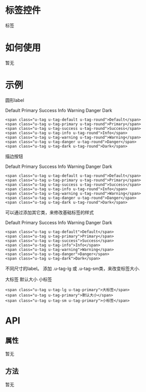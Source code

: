 # 标签控件

标签

# 如何使用

暂无

# 示例


圆形label
<div class="example-content"><span class="u-tag u-tag-default u-tag-round">Default</span>
<span class="u-tag u-tag-primary u-tag-round">Primary</span>
<span class="u-tag u-tag-success u-tag-round">Success</span>
<span class="u-tag u-tag-info u-tag-round">Info</span>
<span class="u-tag u-tag-warning u-tag-round">Warning</span>
<span class="u-tag u-tag-danger u-tag-round">Danger</span>
<span class="u-tag u-tag-dark u-tag-round">Dark</span>
</div>
<div class="examples-code"><pre><code>&lt;span class="u-tag u-tag-default u-tag-round">Default&lt;/span>
&lt;span class="u-tag u-tag-primary u-tag-round">Primary&lt;/span>
&lt;span class="u-tag u-tag-success u-tag-round">Success&lt;/span>
&lt;span class="u-tag u-tag-info u-tag-round">Info&lt;/span>
&lt;span class="u-tag u-tag-warning u-tag-round">Warning&lt;/span>
&lt;span class="u-tag u-tag-danger u-tag-round">Danger&lt;/span>
&lt;span class="u-tag u-tag-dark u-tag-round">Dark&lt;/span></code></pre>
</div>

描边按钮
<div class="example-content"><span class="u-tag u-tag-default u-tag-round">Default</span>
<span class="u-tag u-tag-primary u-tag-round">Primary</span>
<span class="u-tag u-tag-success u-tag-round">Success</span>
<span class="u-tag u-tag-info u-tag-round">Info</span>
<span class="u-tag u-tag-warning u-tag-round">Warning</span>
<span class="u-tag u-tag-danger u-tag-round">Danger</span>
<span class="u-tag u-tag-dark u-tag-round">Dark</span>
</div>
<div class="examples-code"><pre><code>&lt;span class="u-tag u-tag-default u-tag-round">Default&lt;/span>
&lt;span class="u-tag u-tag-primary u-tag-round">Primary&lt;/span>
&lt;span class="u-tag u-tag-success u-tag-round">Success&lt;/span>
&lt;span class="u-tag u-tag-info u-tag-round">Info&lt;/span>
&lt;span class="u-tag u-tag-warning u-tag-round">Warning&lt;/span>
&lt;span class="u-tag u-tag-danger u-tag-round">Danger&lt;/span>
&lt;span class="u-tag u-tag-dark u-tag-round">Dark&lt;/span></code></pre>
</div>

可以通过添加其它类，来修改基础标签的样式
<div class="example-content"><span class="u-tag u-tag-default">Default</span>
<span class="u-tag u-tag-primary">Primary</span>
<span class="u-tag u-tag-success">Success</span>
<span class="u-tag u-tag-info">Info</span>
<span class="u-tag u-tag-warning">Warning</span>
<span class="u-tag u-tag-danger">Danger</span>
<span class="u-tag u-tag-dark">Dark</span>
</div>
<div class="examples-code"><pre><code>&lt;span class="u-tag u-tag-default">Default&lt;/span>
&lt;span class="u-tag u-tag-primary">Primary&lt;/span>
&lt;span class="u-tag u-tag-success">Success&lt;/span>
&lt;span class="u-tag u-tag-info">Info&lt;/span>
&lt;span class="u-tag u-tag-warning">Warning&lt;/span>
&lt;span class="u-tag u-tag-danger">Danger&lt;/span>
&lt;span class="u-tag u-tag-dark">Dark&lt;/span></code></pre>
</div>

不同尺寸的label。
添加 .u-tag-lg 或 .u-tag-sm类，来改变标签大小.
<div class="example-content"><span class="u-tag u-tag-lg u-tag-primary">大标签</span>
<span class="u-tag u-tag-primary">默认大小</span>
<span class="u-tag u-tag-sm u-tag-primary">小标签</span>
</div>
<div class="examples-code"><pre><code>&lt;span class="u-tag u-tag-lg u-tag-primary">大标签&lt;/span>
&lt;span class="u-tag u-tag-primary">默认大小&lt;/span>
&lt;span class="u-tag u-tag-sm u-tag-primary">小标签&lt;/span></code></pre>
</div>


<!--### 示例1

示例1说明

### 示例2

示例2说-->

# API

## 属性

暂无
<!--### 属性1

属性1说明

### 属性2

属性2说明-->

## 方法

暂无
<!--### 方法1

方法1说明

### 方法2

方法2说明-->
